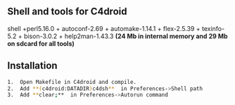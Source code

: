 Shell and tools for C4droid
----------------------------
shell +perl5.16.0 + autoconf-2.69 + automake-1.14.1 + flex-2.5.39 + texinfo-5.2 + bison-3.0.2 + help2man-1.43.3
**(24 Mb in internal memory and 29 Mb on sdcard for all tools)**

Installation
--------------

```sh
1.  Open Makefile in C4droid and compile.
2.  Add **(c4droid:DATADIR)c4dsh**  in Preferences->Shell path
3.  Add **clear;**  in Preferences->Autorun command
```


